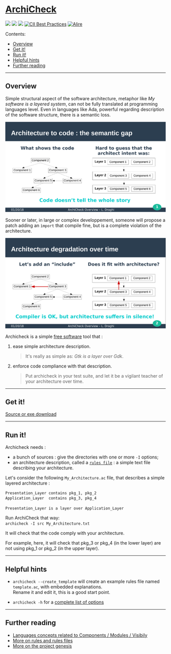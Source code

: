<!-- omit from toc -->
[ArchiCheck](http://lionel.draghi.free.fr/Archicheck/index.html)
================================================================

![](generated_img/version.svg) ![](generated_img/tests_ok.svg) ![](generated_img/tests_ko.svg) [![CII Best Practices](https://bestpractices.coreinfrastructure.org/projects/1625/badge)](https://bestpractices.coreinfrastructure.org/projects/1625) [![Alire](https://img.shields.io/endpoint?url=https://alire.ada.dev/badges/archicheck.json)](https://alire.ada.dev/crates/archicheck.html)

Contents:
- [Overview](#overview)
- [Get it!](#get-it)
- [Run it!](#run-it)
- [Helpful hints](#helpful-hints)
- [Further reading](#further-reading)

---------------------------------------------------------------------

## Overview

Simple structural aspect of the software architecture, metaphor like *My software is a layered system*, can not be fully translated at programming languages level. Even in languages like Ada, powerful regarding description of the software structure, there is a semantic loss.

![The code doesn't tell the whole story!](semantic_gap.png)

Sooner or later, in large or complex developpement, someone will propose a patch adding an `ìmport` that compile fine, but is a complete violation of the architecture.

![Architecture degradation over time](architecture_degradation.png)

Archicheck is a simple [free software](copying.md) tool that :

1. ease simple architecture description.  
   > It's really as simple as: _Gtk is a layer over Gdk_.
2. enforce code compliance with that description.  
   > Put archicheck in your test suite, and let it be a vigilant teacher of your architecture over time.

---------------------------------------------------------------------

## Get it!

[Source or exe download](building.md)

---------------------------------------------------------------------

## Run it!

Archicheck needs :

- a bunch of sources : give the directories with one or more `-I` options;
- an architecture description, called a [`rules file`](rules.md) : a simple text file describing your architecture.

Let's consider the following `My_Architecture.ac` file, that describes a simple layered architecture :

```
Presentation_Layer contains pkg_1, pkg_2
Application_Layer  contains pkg_3, pkg_4

Presentation_Layer is a layer over Application_Layer
```

Run ArchiCheck that way:  
`archicheck -I src My_Architecture.txt`  

It will check that the code comply with your architecture.

For example, here, it will check that pkg_3 or pkg_4 (in the lower layer) are not using pkg_1 or pkg_2 (in the upper layer).

---------------------------------------------------------------------

## Helpful hints

- `archicheck --create_template` will create an example rules file named `template.ac`, with embedded explanations.  
Rename it and edit it, this is a good start point.


- `archicheck -h` for a [complete list of options](cmd_line.md)


---------------------------------------------------------------------

## Further reading

- [Languages concepts related to Components / Modules / Visibily](acc_concepts.md)
- [More on rules and rules files](rules.md)
- [More on the project genesis](why.md)

